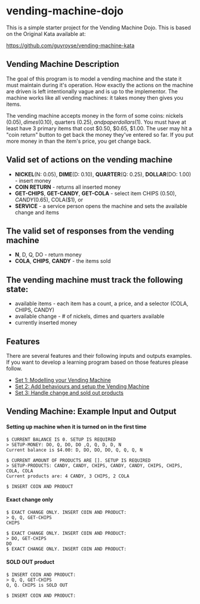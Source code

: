 # vending-machine-dojo
This is a simple starter project for the Vending Machine Dojo. 
This is based on the Original Kata available at: 

https://github.com/guyroyse/vending-machine-kata




## Vending Machine Description
The goal of this program is to model a vending machine and the state it must maintain during it's operation. How exactly the actions on the machine are driven is left intentionally vague and is up to the implementor.
The machine works like all vending machines: it takes money then gives you items. 

The vending machine accepts money in the form of some coins: nickels ($0.05), dimes ($0.10), quarters ($0.25), and paper dollars($1). You must have at least have 3 primary items that cost $0.50, $0.65, $1.00. The user may hit a "coin return" button to get back the money they've entered so far. If you put more money in than the item's price, you get change back.

## Valid set of actions on the vending machine
* <b>NICKEL</b>(N: 0.05), <b>DIME</b>(D: 0.10), <b>QUARTER</b>(Q: 0.25),  <b>DOLLAR</b>(DO: 1.00) - insert money
* <b>COIN RETURN</b> - returns all inserted money
* <b>GET-CHIPS</b>, <b>GET-CANDY</b>, <b>GET-COLA</b> - select item CHIPS ($0.50), CANDY ($0.65),  COLA($1), or 
* <b>SERVICE</b> - a service person opens the machine and sets the available change and items

## The valid set of responses from the vending machine
* <b>N</b>, D</b>, Q</b>, DO - return money
* <b>COLA</b>, <b>CHIPS</b>, <b>CANDY</b> - the items sold

## The vending machine must track the following state:
* available items - each item has a count, a price, and a selector (COLA, CHIPS, CANDY)
* available change - # of nickels, dimes and quarters available
* currently inserted money


## Features
There are several features and their following inputs and outputs examples. 
If you want to develop a learning program based on those features please follow. 

* [Set 1: Modelling your Vending Machine](/feature-descriptions/features-set1.md)
* [Set 2: Add behaviours and setup the Vending Machine](/feature-descriptions/features-set2.md)
* [Set 3: Handle change and sold out products](/feature-descriptions/features-set3.md)

## Vending Machine: Example Input and Output
#### Setting up machine when it is turned on in the first time
```
$ CURRENT BALANCE IS 0. SETUP IS REQUIRED
> SETUP-MONEY: DO, Q, DO, DO ,Q, Q, D, D, N
Current balance is $4.00: D, DO, DO, DO, Q, Q, Q, N

$ CURRENT AMOUNT OF PRODUCTS ARE []. SETUP IS REQUIRED
> SETUP-PRODUCTS: CANDY, CANDY, CHIPS, CANDY, CANDY, CHIPS, CHIPS, COLA, COLA
Current products are: 4 CANDY, 3 CHIPS, 2 COLA

$ INSERT COIN AND PRODUCT
```

#### Exact change only
```
$ EXACT CHANGE ONLY. INSERT COIN AND PRODUCT: 
> Q, Q, GET-CHIPS
CHIPS
```

```
$ EXACT CHANGE ONLY. INSERT COIN AND PRODUCT: 
> DO, GET-CHIPS
DO
$ EXACT CHANGE ONLY. INSERT COIN AND PRODUCT:
```

#### SOLD OUT product
```
$ INSERT COIN AND PRODUCT: 
> Q, Q, GET-CHIPS
Q, Q. CHIPS is SOLD OUT

$ INSERT COIN AND PRODUCT:
```